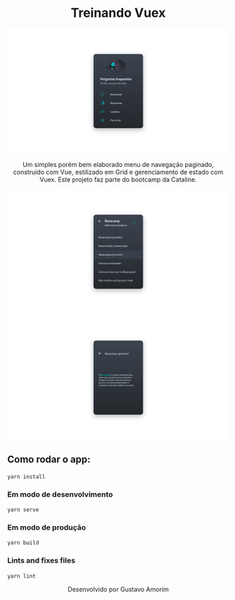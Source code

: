 <h1 align="center">Treinando Vuex</h1>

![Home](.github/nav-01.png)

<p align="center">Um simples porém bem elaborado menu de navegação paginado, 
construído com Vue, estilizado em Grid e gerenciamento de estado com Vuex. Este projeto faz parte do bootcamp da Cataline.</p>

![FAQ](.github/nav-02.png)
![About](.github/nav-03.png)


## Como rodar o app:

```
yarn install
```

### Em modo de desenvolvimento

```
yarn serve
```

### Em modo de produção

```
yarn build
```

### Lints and fixes files

```
yarn lint
```

<p align="center">Desenvolvido por Gustavo Amorim</p>